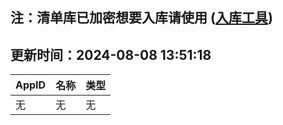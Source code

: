 ## 注：清单库已加密想要入库请使用 ([入库工具](https://github.com/BlankTMing/ManifestAutoUpdate/releases))

## 更新时间：2024-08-08 13:51:18
| AppID | 名称 | 类型  |
| :-------------------- | :----------------------------- | :----------- |
| 无 | 无 | 无 |
